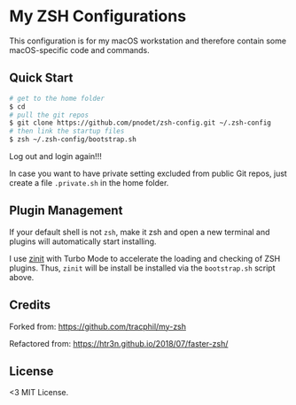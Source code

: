 # My ZSH Configurations

This configuration is for my macOS workstation and therefore contain some macOS-specific code and commands.

## Quick Start

```sh
# get to the home folder
$ cd
# pull the git repos
$ git clone https://github.com/pnodet/zsh-config.git ~/.zsh-config
# then link the startup files
$ zsh ~/.zsh-config/bootstrap.sh
```

Log out and login again!!!

In case you want to have private setting excluded from public Git repos, just create a file `.private.sh` in the home folder.

## Plugin Management

If your default shell is not `zsh`, make it zsh and open a new terminal and plugins will automatically start installing.

I use [zinit](https://github.com/zdharma/zinit) with Turbo Mode to accelerate the loading and checking of ZSH plugins. Thus, `zinit` will be install be installed via the `bootstrap.sh` script above.

## Credits

Forked from: https://github.com/tracphil/my-zsh

Refactored from: https://htr3n.github.io/2018/07/faster-zsh/

## License

<3 MIT License.
